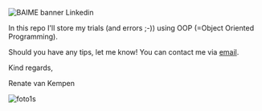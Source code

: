 ![BAIME banner Linkedin](https://user-images.githubusercontent.com/47600826/73174265-9c3c5e80-4107-11ea-858b-c2c9f5304729.png)

In this repo I'll store my trials (and errors ;-)) using OOP (=Object Oriented Programming). 

Should you have any tips, let me know! 
You can contact me via [email](renate@baime.nl). 

Kind regards,


Renate van Kempen

![foto1s](https://user-images.githubusercontent.com/47600826/73173281-4f578880-4105-11ea-8862-4c54a530e7f4.jpg)
